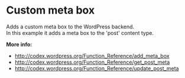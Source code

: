 Custom meta box
=======
Adds a custom meta box to the WordPress backend.  
In this example it adds a meta box to the 'post' content type.

**More info:**  
* http://codex.wordpress.org/Function_Reference/add_meta_box
* http://codex.wordpress.org/Function_Reference/get_post_meta
* http://codex.wordpress.org/Function_Reference/update_post_meta